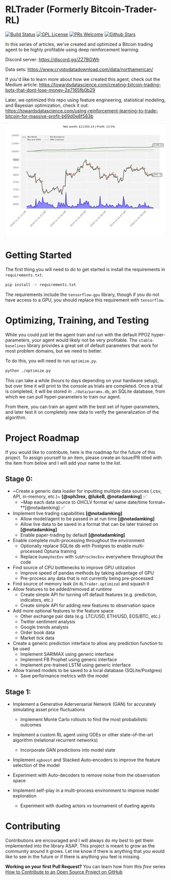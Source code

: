 # RLTrader (Formerly Bitcoin-Trader-RL)

[![Build Status](https://travis-ci.org/notadamking/RLTrader.svg?branch=master)](https://travis-ci.org/notadamking/RLTrader)
[![GPL License](https://img.shields.io/github/license/notadamking/RLTrader.svg)](https://opensource.org/licenses/GPL-3.0/)
[![PRs Welcome](https://img.shields.io/badge/PRs-welcome-brightgreen.svg)](http://makeapullrequest.com)
[![Github Stars](https://img.shields.io/github/stars/notadamking/RLTrader.svg)]()

In this series of articles, we've created and optimized a Bitcoin trading agent to be highly profitable using deep reinforcement learning.

Discord server: https://discord.gg/ZZ7BGWh

Data sets: https://www.cryptodatadownload.com/data/northamerican/

If you'd like to learn more about how we created this agent, check out the Medium article: https://towardsdatascience.com/creating-bitcoin-trading-bots-that-dont-lose-money-2e7165fb0b29

Later, we optimized this repo using feature engineering, statistical modeling, and Bayesian optimization, check it out:
https://towardsdatascience.com/using-reinforcement-learning-to-trade-bitcoin-for-massive-profit-b69d0e8f583b

![Live trading visualization](https://github.com/notadamking/RLTrader/blob/master/visualization.gif)

# Getting Started

The first thing you will need to do to get started is install the requirements in `requirements.txt`.

```bash
pip install -r requirements.txt
```

The requirements include the `tensorflow-gpu` library, though if you do not have access to a GPU, you should replace this requirement with `tensorflow`.

# Optimizing, Training, and Testing

While you could just let the agent train and run with the default PPO2 hyper-parameters, your agent would likely not be very profitable. The `stable-baselines` library provides a great set of default parameters that work for most problem domains, but we need to better.

To do this, you will need to run `optimize.py`.

```bash
python ./optimize.py
```

This can take a while (hours to days depending on your hardware setup), but over time it will print to the console as trials are completed. Once a trial is completed, it will be stored in `./data/params.db`, an SQLite database, from which we can pull hyper-parameters to train our agent.

From there, you can train an agent with the best set of hyper-parameters, and later test it on completely new data to verify the generalization of the algorithm.

# Project Roadmap

If you would like to contribute, here is the roadmap for the future of this project. To assign yourself to an item, please create an Issue/PR titled with the item from below and I will add your name to the list.

## Stage 0:

- ~Create a generic data loader for inputting multiple data sources (.csv, API, in-memory, etc.)~ **[@sph3rex, @lukeB, @notadamking]** :white_check_mark:
  - ~Map each data source to OHCLV format w/ same date/time format~ \*\*[@notadamking] :white_check_mark:
- Implement live trading capabilities **[@notadamking]**
  - Allow model/agent to be passed in at run time **[@notadamking]**
  - Allow live data to be saved in a format that can be later trained on **[@notadamking]**
  - Enable paper-trading by default **[@notadamking]**
- Enable complete multi-processing throughout the environment
  - Optionally replace SQLite db with Postgres to enable multi-processed Optuna training
  - Replace `DummyVecEnv` with `SubProcVecEnv` everywhere throughout the code
- Find source of CPU bottlenecks to improve GPU utilization
  - Improve speed of pandas methods by taking advantage of GPU
  - Pre-process any data that is not currently being pre-processed
- Find source of memory leak (in `RLTrader.optimize`) and squash it
- Allow features to be added/removed at runtime
  - Create simple API for turning off default features (e.g. prediction, indicators, etc.)
  - Create simple API for adding new features to observation space
- Add more optional features to the feature space
  - Other exchange pair data (e.g. LTC/USD, ETH/USD, EOS/BTC, etc.)
  - Twitter sentiment analysis
  - Google trends analysis
  - Order book data
  - Market tick data
- Create a generic prediction interface to allow any prediction function to be used
  - Implement SARIMAX using generic interface
  - Implement FB Prophet using generic interface
  - Implement pre-trained LSTM using generic interface
- Allow trained models to be saved to a local database (SQLite/Postgres)
  - Save performance metrics with the model

## Stage 1:

- Implement a Generative Aderversarial Network (GAN) for accurately simulating asset price fluctuations
  - Implement Monte Carlo rollouts to find the most probabilistic outcomes
- Implement a custom RL agent using ODEs or other state-of-the-art algorithm (relational recurrent networks)
  - Incorporate GAN predictions into model state
- Implement `xgboost` and Stacked Auto-encoders to improve the feature selection of the model
- Experiment with Auto-decoders to remove noise from the observation space
- Implement self-play in a multi-process environment to improve model exploration

  - Experiment with dueling actors vs tournament of dueling agents

# Contributing

Contributions are encouraged and I will always do my best to get them implemented into the library ASAP. This project is meant to grow as the community around it grows. Let me know if there is anything that you would like to see in the future or if there is anything you feel is missing.

**Working on your first Pull Request?** You can learn how from this *free* series [How to Contribute to an Open Source Project on GitHub](https://egghead.io/series/how-to-contribute-to-an-open-source-project-on-github)
